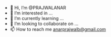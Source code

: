 - 👋 Hi, I’m @PRAJWALANAR
- 👀 I’m interested in ...
- 🌱 I’m currently learning ...
- 💞️ I’m looking to collaborate on ...
- 📫 How to reach me anarprajwalb@gmail.com

<!---
PRAJWALANAR/PRAJWALANAR is a ✨ special ✨ repository because its `README.md` (this file) appears on your GitHub profile.
You can click the Preview link to take a look at your changes.
--->
